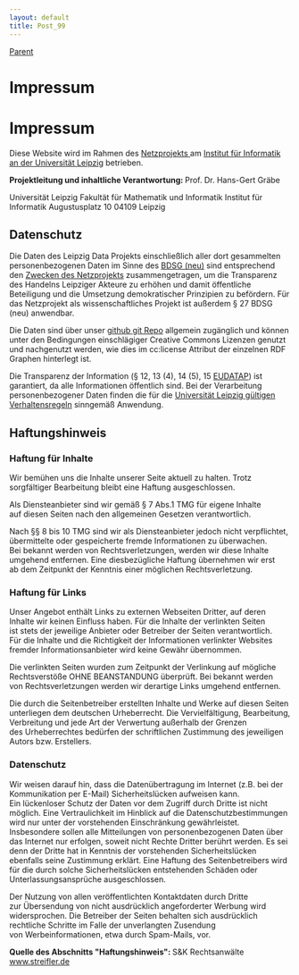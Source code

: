 ```yaml
---
layout: default
title: Post_99
---
```



[Parent](Page_0)

# Impressum

<h1>Impressum</h1>
Diese Website wird im Rahmen des <a href="http://www.dorfwiki.org/wiki.cgi?HansGertGraebe/NetzProjekt">Netzprojekts </a>am <a href="https://www.informatik.uni-leipzig.de/ifi/impressum/">Institut für Informatik an der Universität Leipzig</a> betrieben.

<strong>Projektleitung und inhaltliche Verantwortung:
</strong>Prof. Dr. Hans-Gert Gräbe

Universität Leipzig
Fakultät für Mathematik und Informatik
Institut für Informatik
Augustusplatz 10
04109 Leipzig
<h2>Datenschutz</h2>
Die Daten des Leipzig Data Projekts einschließlich aller dort gesammelten personenbezogenen Daten im Sinne des <a class="external text" href="https://dsgvo-gesetz.de/bdsg-neu">BDSG (neu)</a> sind entsprechend den <a class="external text" href="http://www.dorfwiki.org/wiki.cgi?HansGertGraebe/NetzProjekt">Zwecken des Netzprojekts</a> zusammengetragen, um die Transparenz des Handelns Leipziger Akteure zu erhöhen und damit öffentliche Beteiligung und die Umsetzung demokratischer Prinzipien zu befördern. Für das Netzprojekt als wissenschaftliches Projekt ist außerdem § 27 BDSG (neu) anwendbar.

Die Daten sind über unser <a href="https://github.com/symbolicdata/data">github git Repo</a> allgemein zugänglich und können unter den Bedingungen einschlägiger Creative Commons Lizenzen genutzt und nachgenutzt werden, wie dies im cc:license Attribut der einzelnen RDF Graphen hinterlegt ist.

Die Transparenz der Information (§ 12, 13 (4), 14 (5), 15 <a class="external text" href="https://www.iitr.de/eu-dsgvo">EUDATAP</a>) ist garantiert, da alle Informationen öffentlich sind. Bei der Verarbeitung personenbezogener Daten finden die für die <a class="external text" href="http://www.uni-leipzig.de/service/datenschutz.html">Universität Leipzig gültigen Verhaltensregeln</a> sinngemäß Anwendung.
<h2>Haftungshinweis</h2>
<h3>Haftung für Inhalte</h3>
Wir bemühen uns die Inhalte unserer Seite aktuell zu halten. Trotz sorgfältiger Bearbeitung bleibt eine Haftung ausgeschlossen.

Als Diensteanbieter sind wir gemäß § 7 Abs.1 TMG für eigene Inhalte auf diesen Seiten nach den allgemeinen Gesetzen verantwortlich.

Nach §§ 8 bis 10 TMG sind wir als Diensteanbieter jedoch nicht verpflichtet, übermittelte oder gespeicherte fremde Informationen zu überwachen. Bei bekannt werden von Rechtsverletzungen, werden wir diese Inhalte umgehend entfernen. Eine diesbezügliche Haftung übernehmen wir erst ab dem Zeitpunkt der Kenntnis einer möglichen Rechtsverletzung.
<h3>Haftung für Links</h3>
Unser Angebot enthält Links zu externen Webseiten Dritter, auf deren Inhalte wir keinen Einfluss haben. Für die Inhalte der verlinkten Seiten ist stets der jeweilige Anbieter oder Betreiber der Seiten verantwortlich. Für die Inhalte und die Richtigkeit der Informationen verlinkter Websites fremder Informationsanbieter wird keine Gewähr übernommen.

Die verlinkten Seiten wurden zum Zeitpunkt der Verlinkung auf mögliche Rechtsverstöße OHNE BEANSTANDUNG überprüft. Bei bekannt werden von Rechtsverletzungen werden wir derartige Links umgehend entfernen.

Die durch die Seitenbetreiber erstellten Inhalte und Werke auf diesen Seiten unterliegen dem deutschen Urheberrecht. Die Vervielfältigung, Bearbeitung, Verbreitung und jede Art der Verwertung außerhalb der Grenzen des Urheberrechtes bedürfen der schriftlichen Zustimmung des jeweiligen Autors bzw. Erstellers.
<h3>Datenschutz</h3>
Wir weisen darauf hin, dass die Datenübertragung im Internet (z.B. bei der Kommunikation per E-Mail) Sicherheitslücken aufweisen kann. Ein lückenloser Schutz der Daten vor dem Zugriff durch Dritte ist nicht möglich. Eine Vertraulichkeit im Hinblick auf die Datenschutzbestimmungen wird nur unter der vorstehenden Einschränkung gewährleistet. Insbesondere sollen alle Mitteilungen von personenbezogenen Daten über das Internet nur erfolgen, soweit nicht Rechte Dritter berührt werden. Es sei denn der Dritte hat in Kenntnis der vorstehenden Sicherheitslücken ebenfalls seine Zustimmung erklärt. Eine Haftung des Seitenbetreibers wird für die durch solche Sicherheitslücken entstehenden Schäden oder Unterlassungsansprüche ausgeschlossen.

Der Nutzung von allen veröffentlichten Kontaktdaten durch Dritte zur Übersendung von nicht ausdrücklich angeforderter Werbung wird widersprochen. Die Betreiber der Seiten behalten sich ausdrücklich rechtliche Schritte im Falle der unverlangten Zusendung von Werbeinformationen, etwa durch Spam-Mails, vor.

<strong>Quelle des Abschnitts "Haftungshinweis": </strong>S&amp;K Rechtsanwälte <a href="http://www.streifler.de" target="_blank" rel="noopener">www.streifler.de</a>

